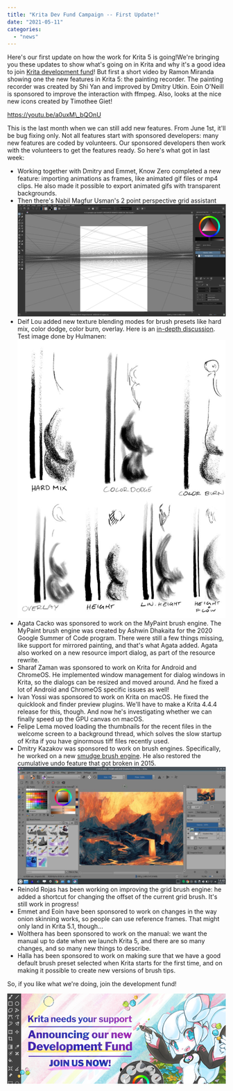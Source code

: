 ```yaml
---
title: "Krita Dev Fund Campaign -- First Update!"
date: "2021-05-11"
categories: 
  - "news"
---
```


Here's our first update on how the work for Krita 5 is going!We're bringing you these updates to show what's going on in Krita and why it's a good idea to join [Krita development fund](https://fund.krita.org)! But first a short video by Ramon Miranda showing one the new features in Krita 5: the painting recorder. The painting recorder was created by Shi Yan and improved by Dmitry Utkin. Eoin O'Neill is sponsored to improve the interaction with ffmpeg. Also, looks at the nice new icons created by Timothee Giet!

https://youtu.be/a0uxM\_bQOnU

This is the last month when we can still add new features. From June 1st, it'll be bug fixing only. Not all features start with sponsored developers: many new features are coded by volunteers. Our sponsored developers then work with the volunteers to get the features ready. So here's what got in last week:

- Working together with Dmitry and Emmet, Know Zero completed a new feature: importing animations as frames, like animated gif files or mp4 clips. He also made it possible to export animated gifs with transparent backgrounds.
- Then there's Nabil Magfur Usman's 2 point perspective grid assistant[![](../images/perspective_grid-1024x552.png)](https://krita.org/wp-content/uploads/2021/05/perspective_grid.png)
- Deif Lou added new texture blending modes for brush presets like hard mix, color dodge, color burn, overlay. Here is an [in-depth discussion](https://phabricator.kde.org/T14345). Test image done by Hulmanen: [![](../images/texture_blending-766x1024.jpg)](https://krita.org/wp-content/uploads/2021/05/texture_blending.jpg)
- Agata Cacko was sponsored to work on the MyPaint brush engine. The MyPaint brush engine was created by Ashwin Dhakaita for the 2020 Google Summer of Code program. There were still a few things missing, like support for mirrored painting, and that's what Agata added. Agata also worked on a new resource import dialog, as part of the resource rewrite.
- Sharaf Zaman was sponsored to work on Krita for Android and ChromeOS. He implemented window management for dialog windows in Krita, so the dialogs can be resized and moved around. And he fixed a lot of Android and ChromeOS specific issues as well!
- Ivan Yossi was sponsored to work on Krita on macOS. He fixed the quicklook and finder preview plugins. We'll have to make a Krita 4.4.4 release for this, though. And now he's investigating whether we can finally speed up the GPU canvas on macOS.
- Felipe Lema moved loading the thumbnails for the recent files in the welcome screen to a background thread, which solves the slow startup of Krita if you have ginormous tiff files recently used.
- Dmitry Kazakov was sponsored to work on brush engines. Specifically, he worked on a new [smudge brush engine](https://invent.kde.org/graphics/krita/-/merge_requests/756). He also restored the cumulative undo feature that got broken in 2015. [![](../images/colorsmudge-1024x578.jpg)](https://krita.org/wp-content/uploads/2021/05/colorsmudge.jpg)
- Reinold Rojas has been working on improving the grid brush engine: he added a shortcut for changing the offset of the current grid brush. It's still work in progress!
- Emmet and Eoin have been sponsored to work on changes in the way onion skinning works, so people can use reference frames. That might only land in Krita 5.1, though...
- Wolthera has been sponsored to work on the manual: we want the manual up to date when we launch Krita 5, and there are so many changes, and so many new things to describe.
- Halla has been sponsored to work on making sure that we have a good default brush preset selected when Krita starts for the first time, and on making it possible to create new versions of brush tips.

So, if you like what we're doing, join the development fund!

[![](../images/landing-page-banner.png)](https://fund.krita.org)
